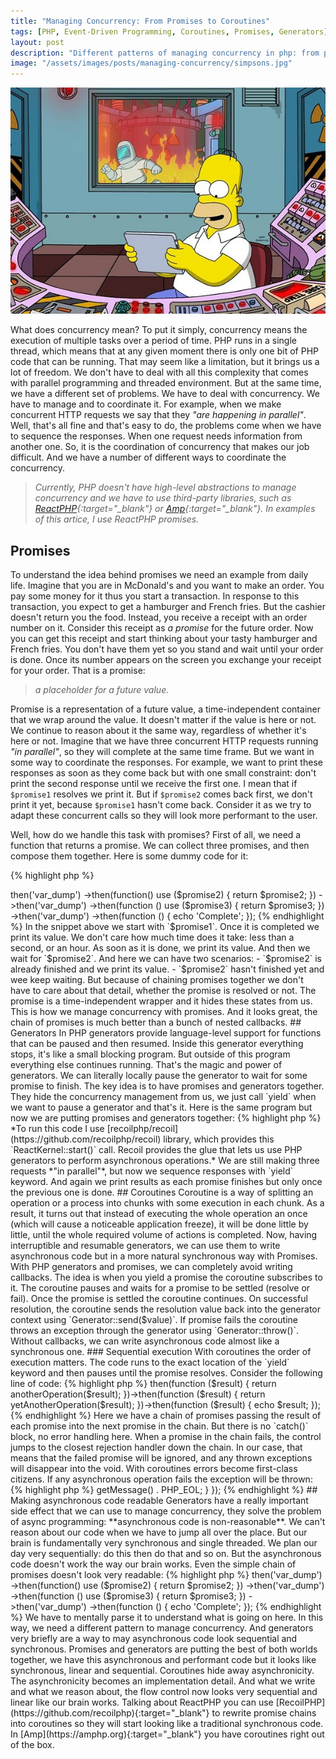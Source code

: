 ```yaml
---
title: "Managing Concurrency: From Promises to Coroutines"
tags: [PHP, Event-Driven Programming, Coroutines, Promises, Generators]
layout: post
description: "Different patterns of managing concurrency in php: from promises, generators, and coroutines"
image: "/assets/images/posts/managing-concurrency/simpsons.jpg"
---
```


<p class="text-center image">
    <img src="/assets/images/posts/managing-concurrency/simpsons.jpg">
</p>

What does concurrency mean? To put it simply, concurrency means the execution of multiple tasks over a period of time. PHP runs in a single thread, which means that at any given moment there is only one bit of PHP code that can be running. That may seem like a limitation, but it brings us a lot of freedom. We don't have to deal with all this complexity that comes with parallel programming and threaded environment. But at the same time, we have a different set of problems. We have to deal with concurrency. We have to manage and to coordinate it. For example, when we make concurrent HTTP requests we say that they *"are happening in parallel"*. Well, that's all fine and that's easy to do, the problems come when we have to sequence the responses. When one request needs information from another one. So, it is the coordination of concurrency that makes our job difficult. And we have a number of different ways to coordinate the concurrency.

>*Currently, PHP doesn't have high-level abstractions to manage concurrency and we have to use third-party libraries, such as [ReactPHP](https://reactphp.org){:target="_blank"} or [Amp](https://amphp.org){:target="_blank"}. In examples of this artice, I use ReactPHP promises.*

## Promises

To understand the idea behind promises we need an example from daily life. Imagine that you are in McDonald's and you want to make an order. You pay some money for it thus you start a transaction. In response to this transaction, you expect to get a hamburger and French fries. But the cashier doesn't return you the food. Instead, you receive a receipt with an order number on it. Consider this receipt as *a promise* for the future order. Now you can get this receipt and start thinking about your tasty hamburger and French fries. You don't have them yet so you stand and wait until your order is done. Once its number appears on the screen you exchange your receipt for your order. That is a promise:

>*a placeholder for a future value.*

Promise is a representation of a future value, a time-independent container that we wrap around the value. It doesn't matter if the value is here or not. We continue to reason about it the same way, regardless of whether it's here or not. Imagine that we have three concurrent HTTP requests running *"in parallel"*, so they will complete at the same time frame. But we want in some way to coordinate the responses. For example, we want to print these responses as soon as they come back but with one small constraint: don't print the second response until we receive the first one. I mean that if `$promise1` resolves we print it. But if `$promise2` comes back first, we don't print it yet, because `$promise1` hasn't come back. Consider it as we try to adapt these concurrent calls so they will look more performant to the user.

Well, how do we handle this task with promises? First of all, we need a function that returns a promise. We can collect three promises, and then compose them together. Here is some dummy code for it:

{% highlight php %}
<?php
use React\Promise\Promise;

function fakeResponse(string $url, callable $callback) {
    $callback("response for $url");
}

function makeRequest(string $url) {
    return new Promise(function(callable $resolve) use ($url) {
        fakeResponse($url, $resolve);
    });
}
{% endhighlight %}

I have two functions here:
- `fakeResponse(string $url, callable $callback)` has a hardcoded response and resolves a specified callback with it.
- `makeRequest(string $url)` returns a promise that uses `fakeResponse()` to signal that the request is completed.

From the calling code we simply call `makeRequest()` function and receive back promises:

{% highlight php %}
<?php

$promise1 = makeRequest('url1');
$promise2 = makeRequest('url2');
$promise3 = makeRequest('url3');
{% endhighlight %}

It was easy, but now we need to somehow sequence these responses together. Once again, we want the second promise to be printed only once the first one is resolved. To handle that we can chain promises:

{% highlight php %}
<?php

$promise1
    ->then('var_dump')
    ->then(function() use ($promise2) {
        return $promise2;
    })
    ->then('var_dump')
    ->then(function () use ($promise3) {
        return $promise3;
    })
    ->then('var_dump')
    ->then(function () {
        echo 'Complete';
    });
{% endhighlight %}

In the snippet above we start with `$promise1`. Once it is completed we print its value. We don't care how much time does it take: less than a second, or an hour. As soon as it is done, we print its value. And then we wait for `$promise2`. And here we can have two scenarios:

- `$promise2` is already finished and we print its value.
- `$promise2` hasn't finished yet and wee keep waiting.

But because of chaining promises together we don't have to care about that detail, whether the promise is resolved or not. The promise is a time-independent wrapper and it hides these states from us.

This is how we manage concurrency with promises. And it looks great, the chain of promises is much better than a bunch of nested callbacks.

## Generators

In PHP generators provide language-level support for functions that can be paused and then resumed. Inside this generator everything stops, it's like a small blocking program. But outside of this program everything else continues running. That's the magic and power of generators. 

We can literally locally pause the generator to wait for some promise to finish. The key idea is to have promises and generators together. They hide the concurrency management from us, we just call `yield` when we want to pause a generator and that's it. Here is the same program but now we are putting promises and generators together:

{% highlight php %}
<?php

use Recoil\React\ReactKernel;

// ...

ReactKernel::start(function () {
    $promise1 = makeRequest('url1');
    $promise2 = makeRequest('url2');
    $promise3 = makeRequest('url3');

    var_dump(yield $promise1);
    var_dump(yield $promise2);
    var_dump(yield $promise3);
});
{% endhighlight %}

>*To run this code I use [recoilphp/recoil](https://github.com/recoilphp/recoil) library, which provides this `ReactKernel::start()` call. Recoil provides the glue that lets us use PHP generators to perform asynchronous operations.*

We are still making three requests *"in parallel"*, but now we sequence responses with `yield` keyword. And again we print results as each promise finishes but only once the previous one is done.

## Coroutines 

Coroutine is a way of splitting an operation or a process into chunks with some execution in each chunk. As a result, it turns out that instead of executing the whole operation an once (which will cause a noticeable application freeze), it will be done little by little, until the whole required volume of actions is completed.

Now, having interruptible and resumable generators, we can use them to write asynchronous code but in a more natural synchronous way with Promises. With PHP generators and promises, we can completely avoid writing callbacks. The idea is when you yield a promise the coroutine subscribes to it. The coroutine pauses and waits for a promise to be settled (resolve or fail). Once the promise is settled the coroutine continues. On successful resolution, the coroutine sends the resolution value back into the generator context using `Generator::send($value)`. If promise fails the coroutine throws an exception through the generator using `Generator::throw()`. Without callbacks, we can write asynchronous code almost like a synchronous one. 

### Sequential execution

With coroutines the order of execution matters. The code runs to the exact location of the `yield` keyword and then pauses until the promise resolves. Consider the following line of code:

{% highlight php %}
<?php

use Recoil\React\ReactKernel;

// ...

ReactKernel::start(function () {
    echo 'Response 1: ', yield makeRequest('url1'), PHP_EOL;
    echo 'Response 2: ', yield makeRequest('url2'), PHP_EOL;
    echo 'Response 3: ', yield makeRequest('url3'), PHP_EOL;
});
{% endhighlight %}

Here, the code will print `'Response 1: `, then it pauses and waits. Once the first promise from `makeRequest('url1')` is resolved we print its result and move to the next line.

### Errors handling

[Promises/A+](https://promisesaplus.com) standard for promises says that every promise has `then()` and `catch()` methods. This interface allows to chain promises and optionally catch errors. Consider this code:

{% highlight php %}
<?php

operation()->then(function ($result) {
    return anotherOperation($result);
})->then(function ($result) {
    return yetAnotherOperation($result);
})->then(function ($result) {
    echo $result;
});
{% endhighlight %}

Here we have a chain of promises passing the result of each promise into the next promise in the chain. But there is no `catch()` block, no error handling here. When a promise in the chain fails, the control jumps to the closest rejection handler down the chain. In our case, that means that the failed promise will be ignored, and any thrown exceptions will disappear into the void. With coroutines errors become first-class citizens. If any asynchronous operation fails the exception will be thrown:

{% highlight php %}
<?php

use Recoil\React\ReactKernel;
use React\Promise\RejectedPromise;

// ...

function failedOperation() {
    return new RejectedPromise(new RuntimeException('Something went wrong'));
}

ReactKernel::start(function () {
    try {
        yield failedOperation();
    } catch (Throwable $error) {
        echo $error->getMessage() . PHP_EOL;
    }
});
{% endhighlight %}

## Making asynchronous code readable

Generators have a really important side effect that we can use to manage concurrency, they solve the problem of async programming:  **asynchronous code is non-reasonable**. We can't reason about our code when we have to jump all over the place. But our brain is fundamentally very synchronous and single threaded. We plan our day very sequentially: do this then do that and so on. But the asynchronous code doesn't work the way our brain works. Even the simple chain of promises doesn't look very readable:

{% highlight php %}
<?php

$promise1
    ->then('var_dump')
    ->then(function() use ($promise2) {
        return $promise2;
    })
    ->then('var_dump')
    ->then(function () use ($promise3) {
        return $promise3;
    })
    ->then('var_dump')
    ->then(function () {
        echo 'Complete';
    });
{% endhighlight %}

We have to mentally parse it to understand what is going on here. In this way, we need a different pattern to manage concurrency. And generators very briefly are a way to may asynchronous code look sequential and synchronous.

Promises and generators are putting the best of both worlds together, we have this asynchronous and performant code but it looks like synchronous, linear and sequential. Coroutines hide away asynchronicity. The asynchronicity becomes an implementation detail. And what we write and what we reason about, the flow control now looks very sequential and linear like our brain works. 

Talking about ReactPHP you can use [RecoilPHP](https://github.com/recoilphp){:target="_blank"} to rewrite promise chains into coroutines so they will start looking like a traditional synchronous code. In [Amp](https://amphp.org){:target="_blank"} you have coroutines right out of the box.

